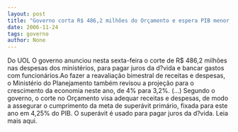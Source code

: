 ```yaml
---
layout: post
title: "Governo corta R$ 486,2 milhões do Orçamento e espera PIB menor, de 3,2%"
date: 2006-11-24
tags: governo
author: None
---
```

Do UOL
O governo anunciou nesta sexta-feira o corte de R$ 486,2 milhões nas despesas dos ministérios, para pagar juros da d?vida e bancar gastos com funcionários.Ao fazer a reavaliação bimestral de receitas e despesas, o Ministério do Planejamento também revisou a projeção para o crescimento da economia neste ano, de 4% para 3,2%.
(...) Segundo o governo, o corte no Orçamento visa adequar receitas e despesas, de modo a assegurar o cumprimento da meta de superávit primário, fixada para este ano em 4,25% do PIB. O superávit é usado para pagar juros da d?vida.
Leia mais aqui. 